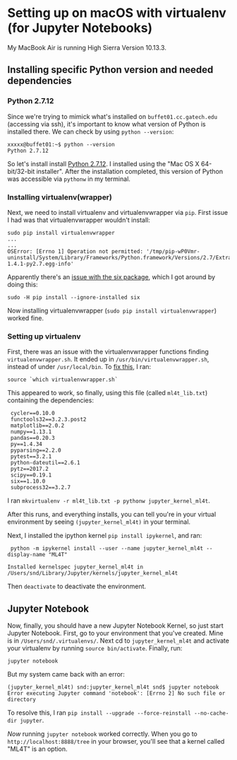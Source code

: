 # Setting up on macOS with virtualenv (for Jupyter Notebooks)

My MacBook Air is running High Sierra Version 10.13.3.

## Installing specific Python version and needed dependencies

### Python 2.7.12

Since we're trying to mimick what's installed on `buffet01.cc.gatech.edu` (accessing via ssh), it's important to know what version of Python is installed there. We can check by using `python --version`:

```
xxxxx@buffet01:~$ python --version
Python 2.7.12
```
So let's install install [Python 2.7.12](https://www.python.org/downloads/release/python-2712/). I installed using the "Mac OS X 64-bit/32-bit installer". After the installation completed, this version of Python was accessible via `pythonw` in my terminal.

### Installing virtualenv(wrapper)

Next, we need to install virtualenv and virtualenvwrapper via `pip`. First issue I had was that virtualenvwrapper wouldn't install:

```
sudo pip install virtualenvwrapper
...
...
OSError: [Errno 1] Operation not permitted: '/tmp/pip-wP0Vmr-uninstall/System/Library/Frameworks/Python.framework/Versions/2.7/Extras/lib/python/six-1.4.1-py2.7.egg-info'
```
Apparently there's an [issue with the six package](https://github.com/pypa/pip/issues/3165), which I got around by doing this:

```
sudo -H pip install --ignore-installed six
```

Now installing virtualenvwrapper (`sudo pip install virtualenvwrapper`) worked fine. 

### Setting up virtualenv

First, there was an issue with the virtualenvwrapper functions finding `virtualenvwrapper.sh`. It ended up in `/usr/bin/virtualenvwrapper.sh`, instead of under `/usr/local/bin`. To [fix this](https://stackoverflow.com/questions/13855463/bash-mkvirtualenv-command-not-found), I ran:

```
source `which virtualenvwrapper.sh`
```

This appeared to work, so finally, using this file (called `ml4t_lib.txt`) containing the dependencies:

```
 cycler==0.10.0
 functools32==3.2.3.post2
 matplotlib==2.0.2
 numpy==1.13.1
 pandas==0.20.3
 py==1.4.34
 pyparsing==2.2.0
 pytest==3.2.1
 python-dateutil==2.6.1
 pytz==2017.2
 scipy==0.19.1
 six==1.10.0
 subprocess32==3.2.7

```

I ran `mkvirtualenv -r ml4t_lib.txt -p pythonw jupyter_kernel_ml4t`. 

After this runs, and everything installs, you can tell you're in your virtual environment by seeing `(jupyter_kernel_ml4t)` in your terminal.

Next, I installed the ipython kernel `pip install ipykernel`, and ran:

```
 python -m ipykernel install --user --name jupyter_kernel_ml4t --display-name "ML4T"

Installed kernelspec jupyter_kernel_ml4t in /Users/snd/Library/Jupyter/kernels/jupyter_kernel_ml4t
```

Then `deactivate` to deactivate the environment.


## Jupyter Notebook

Now, finally, you should have a new Jupyter Notebook Kernel, so just start Jupyter Notebook. First, go to your environment that you've created. Mine is in `/Users/snd/.virtualenvs/`. Next cd to `jupyter_kernel_ml4t` and activate your virtualenv by running `source bin/activate`. Finally, run:


```
jupyter notebook
```

But my system came back with an error: 

```
(jupyter_kernel_ml4t) snd:jupyter_kernel_ml4t snd$ jupyter notebook
Error executing Jupyter command 'notebook': [Errno 2] No such file or directory
```

To resolve this, I ran `pip install --upgrade --force-reinstall --no-cache-dir jupyter`.

_Now_ running `jupyter notebook` worked correctly. When you go to `http://localhost:8888/tree` in your browser, you'll see that a kernel called "ML4T" is an option.



